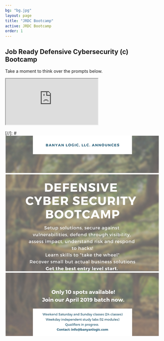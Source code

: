 ```yaml
---
bg: "bg.jpg"
layout: page
title: "JRDC Bootcamp"
active: JRDC Bootcamp
order: 1
---
```

## Job Ready Defensive Cybersecurity (c) Bootcamp

Take a moment to think over the prompts below.

<iframe src="https://sway.office.com/s/tGY8DyDZB6qsbOH4/embed"></iframe>


[//]: #![Bootcamp flyer](/assets/images/BLFlyer.jpg)  